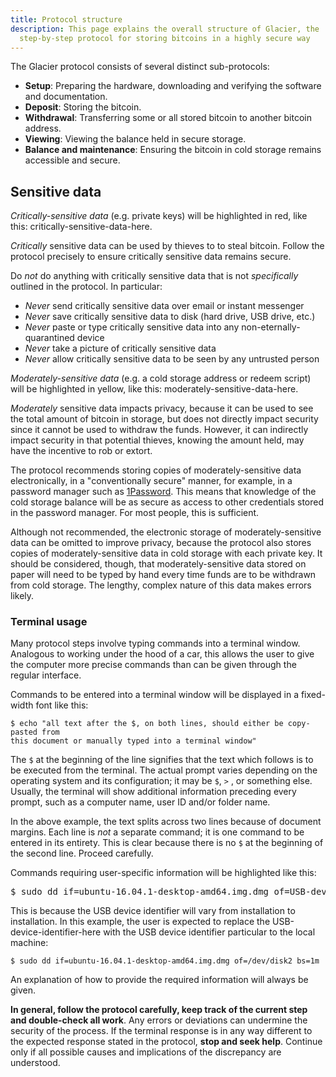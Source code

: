 ```yaml
---
title: Protocol structure
description: This page explains the overall structure of Glacier, the
  step-by-step protocol for storing bitcoins in a highly secure way
---
```


The Glacier protocol consists of several distinct sub-protocols:

* **Setup**: Preparing the hardware, downloading and verifying the software and
documentation.
* **Deposit**: Storing the bitcoin.
* **Withdrawal**: Transferring some or all stored bitcoin to another
bitcoin address.
* **Viewing**: Viewing the balance held in secure storage.
* **Balance and maintenance**: Ensuring the bitcoin in cold storage remains accessible and
secure.

## Sensitive data

*Critically-sensitive data* (e.g. private keys) will be highlighted in red,
like this: <span class="danger">critically-sensitive-data-here</span>.

*Critically* sensitive data can be used by thieves to to steal bitcoin. Follow
the protocol precisely to ensure critically sensitive data remains secure.

Do *not* do anything with critically sensitive data that is not *specifically*
outlined in the protocol. In particular:

* *Never* send critically sensitive data over email or instant messenger
* *Never* save critically sensitive data to disk (hard drive, USB drive, etc.)
* *Never* paste or type critically sensitive data into any non-eternally-quarantined
device
* *Never* take a picture of critically sensitive data
* *Never* allow critically sensitive data to be seen by any untrusted person

*Moderately-sensitive data* (e.g. a cold storage address or redeem script) will
be highlighted in yellow, like this: <span class="warning">moderately-sensitive-data-here</span>.

*Moderately* sensitive data impacts privacy, because it can be used to see the total
amount of bitcoin in storage, but does not directly impact security since it cannot
be used to withdraw the funds. However, it can indirectly impact security in
that potential thieves, knowing the amount held, may have the incentive to rob or
extort.

The protocol recommends storing copies of moderately-sensitive
data electronically, in a "conventionally secure" manner, for example, in
a password manager such as [1Password](https://1password.com/). This means that knowledge
of the cold storage balance will be as secure as access to other credentials stored in
the password manager. For most people, this is sufficient.

Although not recommended, the electronic storage of moderately-sensitive data can be
omitted to improve privacy, because the protocol also stores copies of
moderately-sensitive data in cold storage with each private key. It should be considered,
though, that moderately-sensitive data stored on paper will need to be typed by hand
every time funds are to be withdrawn from cold storage. The lengthy, complex nature of
this data makes errors likely.

### Terminal usage

Many protocol steps involve typing commands into a terminal window. Analogous to
working under the hood of a car, this allows the user to give the
computer more precise commands than can be given through the regular
interface.

Commands to be entered into a terminal window will be
displayed in a fixed-width font like this:

```
$ echo "all text after the $, on both lines, should either be copy-pasted from
this document or manually typed into a terminal window"
```

The `$` at the beginning of the line signifies that the text which follows is to be
executed from the terminal. The actual prompt varies depending on the operating
system and its configuration; it may be `$`, `>` , or something else. Usually,
the terminal will show additional information preceding every prompt, such as
a computer name, user ID and/or folder name.

In the above example, the text splits across two lines because of document margins. 
Each line is *not* a separate command; it is one command to be entered in its
entirety. This is clear because there is no `$` at the beginning of the second
line. Proceed carefully.

Commands requiring user-specific information will be highlighted like this:

<pre>
$ sudo dd if=ubuntu-16.04.1-desktop-amd64.img.dmg of=<span class="primary">USB-device-identifier-here</span> bs=1m
</pre>

This is because the USB device identifier will vary from installation to installation. In this example, the user is expected to replace the <span class="primary">USB-device-identifier-here</span> with the USB device identifier particular to the local machine:
```
$ sudo dd if=ubuntu-16.04.1-desktop-amd64.img.dmg of=/dev/disk2 bs=1m
```

An explanation of how to provide the required information will always be given.

**In general, follow the protocol carefully, keep track of the current step and
double-check all work**. Any errors or deviations can undermine the security of the
process. If the terminal response is in any way different to the expected response stated
in the protocol, **stop and seek help**. Continue only if all possible causes and
implications of the discrepancy are understood.